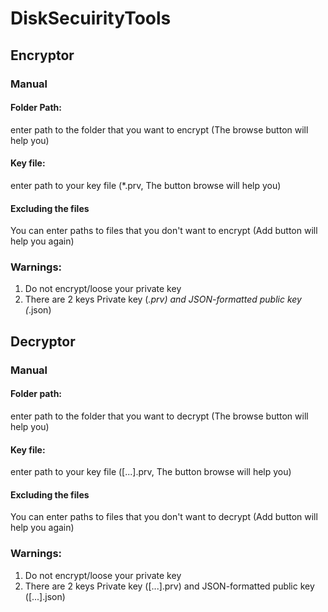 # DiskSecuirityTools
## Encryptor
### Manual
#### Folder Path:
enter path to the folder
that you want to encrypt (The browse button will help you)

#### Key file:
enter path to your key file (*.prv, The button browse will help you)

#### Excluding the files
You can enter paths to files that you
don't want to encrypt (Add button will help you again)

### Warnings:
1) Do not encrypt/loose your private key
2) There are 2 keys Private key (*.prv) and JSON-formatted public key (*.json)

## Decryptor
### Manual
#### Folder path:
enter path to the folder
that you want to decrypt (The browse button will help you)

#### Key file:
enter path to your key file ([...].prv, The button browse will help you)

#### Excluding the files
You can enter paths to files that you
don't want to decrypt (Add button will help you again)

### Warnings:
1) Do not encrypt/loose your private key
2) There are 2 keys Private key ([...].prv) and JSON-formatted public key ([...].json)


